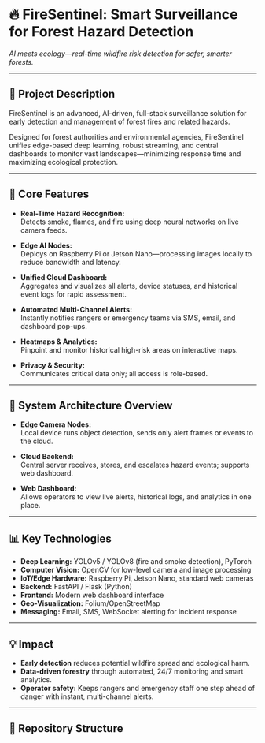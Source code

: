 # 🔥 FireSentinel: Smart Surveillance for Forest Hazard Detection

*AI meets ecology—real-time wildfire risk detection for safer, smarter forests.*

---

## 🌲 Project Description

FireSentinel is an advanced, AI-driven, full-stack surveillance solution for early detection and management of forest fires and related hazards.

Designed for forest authorities and environmental agencies, FireSentinel unifies edge-based deep learning, robust streaming, and central dashboards to monitor vast landscapes—minimizing response time and maximizing ecological protection.

---

## 🚀 Core Features

- **Real-Time Hazard Recognition:**  
  Detects smoke, flames, and fire using deep neural networks on live camera feeds.

- **Edge AI Nodes:**  
  Deploys on Raspberry Pi or Jetson Nano—processing images locally to reduce bandwidth and latency.

- **Unified Cloud Dashboard:**  
  Aggregates and visualizes all alerts, device statuses, and historical event logs for rapid assessment.

- **Automated Multi-Channel Alerts:**  
  Instantly notifies rangers or emergency teams via SMS, email, and dashboard pop-ups.

- **Heatmaps & Analytics:**  
  Pinpoint and monitor historical high-risk areas on interactive maps.

- **Privacy & Security:**  
  Communicates critical data only; all access is role-based.

---

## 🧠 System Architecture Overview

- **Edge Camera Nodes:**  
  Local device runs object detection, sends only alert frames or events to the cloud.

- **Cloud Backend:**  
  Central server receives, stores, and escalates hazard events; supports web dashboard.

- **Web Dashboard:**  
  Allows operators to view live alerts, historical logs, and analytics in one place.

---

## 📊 Key Technologies

- **Deep Learning:** YOLOv5 / YOLOv8 (fire and smoke detection), PyTorch
- **Computer Vision:** OpenCV for low-level camera and image processing
- **IoT/Edge Hardware:** Raspberry Pi, Jetson Nano, standard web cameras
- **Backend:** FastAPI / Flask (Python)
- **Frontend:** Modern web dashboard interface
- **Geo-Visualization:** Folium/OpenStreetMap
- **Messaging:** Email, SMS, WebSocket alerting for incident response

---

## 💡 Impact

- **Early detection** reduces potential wildfire spread and ecological harm.
- **Data-driven forestry** through automated, 24/7 monitoring and smart analytics.
- **Operator safety:** Keeps rangers and emergency staff one step ahead of danger with instant, multi-channel alerts.

---

## 📁 Repository Structure

